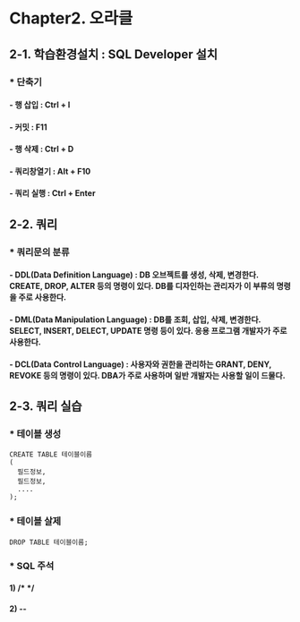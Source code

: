 # Chapter2. 오라클
## 2-1. 학습환경설치 : SQL Developer 설치
### * 단축기
#### - 행 삽입 : Ctrl + I
#### - 커밋 : F11
#### - 행 삭제 : Ctrl + D
#### - 쿼리창열기 : Alt + F10
#### - 쿼리 실행 : Ctrl + Enter
## 2-2. 쿼리
### * 쿼리문의 분류
#### - DDL(Data Definition Language) : DB 오브젝트를 생성, 삭제, 변경한다. CREATE, DROP, ALTER 등의 명령이 있다. DB를 디자인하는 관리자가 이 부류의 명령을 주로 사용한다.
#### - DML(Data Manipulation Language) : DB를 조회, 삽입, 삭제, 변경한다. SELECT, INSERT, DELECT, UPDATE 명령 등이 있다. 응용 프로그램 개발자가 주로 사용한다.
#### - DCL(Data Control Language) : 사용자와 권한을 관리하는 GRANT, DENY, REVOKE 등의 명령이 있다. DBA가 주로 사용하며 일반 개발자는 사용할 일이 드물다.
## 2-3. 쿼리 실습
### * 테이블 생성
```
CREATE TABLE 테이블이름
(
  필드정보,
  필드정보,
  ....
);
```
### * 테이블 살제
```
DROP TABLE 테이블이름;
```
### * SQL 주석
#### 1) /* */
#### 2) --
